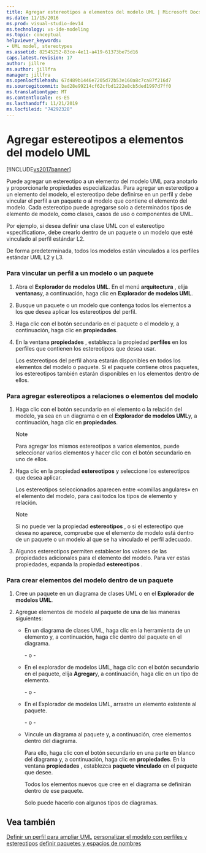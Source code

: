 ```yaml
---
title: Agregar estereotipos a elementos del modelo UML | Microsoft Docs
ms.date: 11/15/2016
ms.prod: visual-studio-dev14
ms.technology: vs-ide-modeling
ms.topic: conceptual
helpviewer_keywords:
- UML model, stereotypes
ms.assetid: 82545252-83ce-4e11-a419-61373be75d16
caps.latest.revision: 17
author: jillre
ms.author: jillfra
manager: jillfra
ms.openlocfilehash: 67d489b1446e7205d72b53e160a8c7ca87f216d7
ms.sourcegitcommit: bad28e99214cf62cfbd1222e8cb5ded1997d7ff0
ms.translationtype: MT
ms.contentlocale: es-ES
ms.lasthandoff: 11/21/2019
ms.locfileid: "74292328"
---
```

# <a name="add-stereotypes-to-uml-model-elements"></a>Agregar estereotipos a elementos del modelo UML
[!INCLUDE[vs2017banner](../includes/vs2017banner.md)]

Puede agregar un estereotipo a un elemento del modelo UML para anotarlo y proporcionarle propiedades especializadas. Para agregar un estereotipo a un elemento del modelo, el estereotipo debe definirse en un perfil y debe vincular el perfil a un paquete o al modelo que contiene el elemento del modelo. Cada estereotipo puede agregarse solo a determinados tipos de elemento de modelo, como clases, casos de uso o componentes de UML.

 Por ejemplo, si desea definir una clase UML con el estereotipo «specification», debe crearlo dentro de un paquete o un modelo que esté vinculado al perfil estándar L2.

 De forma predeterminada, todos los modelos están vinculados a los perfiles estándar UML L2 y L3.

### <a name="to-link-a-profile-to-a-model-or-a-package"></a>Para vincular un perfil a un modelo o un paquete

1. Abra el **Explorador de modelos UML**. En el menú **arquitectura** , elija **ventanas**y, a continuación, haga clic en **Explorador de modelos UML**.

2. Busque un paquete o un modelo que contenga todos los elementos a los que desea aplicar los estereotipos del perfil.

3. Haga clic con el botón secundario en el paquete o el modelo y, a continuación, haga clic en **propiedades**.

4. En la ventana **propiedades** , establezca la propiedad **perfiles** en los perfiles que contienen los estereotipos que desea usar.

     Los estereotipos del perfil ahora estarán disponibles en todos los elementos del modelo o paquete. Si el paquete contiene otros paquetes, los estereotipos también estarán disponibles en los elementos dentro de ellos.

### <a name="to-add-stereotypes-to-model-elements-or-relationships"></a>Para agregar estereotipos a relaciones o elementos del modelo

1. Haga clic con el botón secundario en el elemento o la relación del modelo, ya sea en un diagrama o en el **Explorador de modelos UML**y, a continuación, haga clic en **propiedades**.

    > [!NOTE]
    > Para agregar los mismos estereotipos a varios elementos, puede seleccionar varios elementos y hacer clic con el botón secundario en uno de ellos.

2. Haga clic en la propiedad **estereotipos** y seleccione los estereotipos que desea aplicar.

     Los estereotipos seleccionados aparecen entre «comillas angulares» en el elemento del modelo, para casi todos los tipos de elemento y relación.

    > [!NOTE]
    > Si no puede ver la propiedad **estereotipos** , o si el estereotipo que desea no aparece, compruebe que el elemento de modelo está dentro de un paquete o un modelo al que se ha vinculado el perfil adecuado.

3. Algunos estereotipos permiten establecer los valores de las propiedades adicionales para el elemento del modelo. Para ver estas propiedades, expanda la propiedad **estereotipos** .

### <a name="to-create-model-elements-within-a-package"></a>Para crear elementos del modelo dentro de un paquete

1. Cree un paquete en un diagrama de clases UML o en el **Explorador de modelos UML**.

2. Agregue elementos de modelo al paquete de una de las maneras siguientes:

    - En un diagrama de clases UML, haga clic en la herramienta de un elemento y, a continuación, haga clic dentro del paquete en el diagrama.

         \- o -

    - En el explorador de modelos UML, haga clic con el botón secundario en el paquete, elija **Agregar**y, a continuación, haga clic en un tipo de elemento.

         \- o -

    - En el Explorador de modelos UML, arrastre un elemento existente al paquete.

         \- o -

    - Vincule un diagrama al paquete y, a continuación, cree elementos dentro del diagrama.

         Para ello, haga clic con el botón secundario en una parte en blanco del diagrama y, a continuación, haga clic en **propiedades**. En la ventana **propiedades** , establezca **paquete vinculado** en el paquete que desee.

         Todos los elementos nuevos que cree en el diagrama se definirán dentro de ese paquete.

         Solo puede hacerlo con algunos tipos de diagramas.

## <a name="see-also"></a>Vea también
 [Definir un perfil para ampliar UML](../modeling/define-a-profile-to-extend-uml.md) [personalizar el modelo con perfiles y estereotipos](../modeling/customize-your-model-with-profiles-and-stereotypes.md) [definir paquetes y espacios de nombres](../modeling/define-packages-and-namespaces.md)

